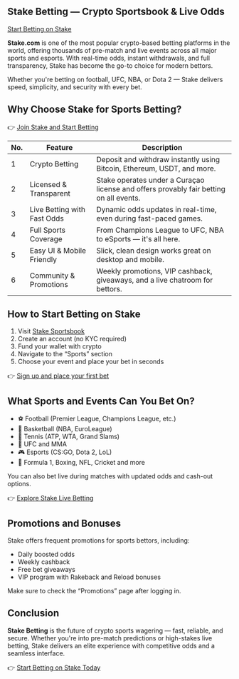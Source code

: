 ## Stake Betting — Crypto Sportsbook & Live Odds  
[Start Betting on Stake](https://stake1037.com/?c=Weif50Mw)

**Stake.com** is one of the most popular crypto-based betting platforms in the world, offering thousands of pre-match and live events across all major sports and esports. With real-time odds, instant withdrawals, and full transparency, Stake has become the go-to choice for modern bettors.

Whether you're betting on football, UFC, NBA, or Dota 2 — Stake delivers speed, simplicity, and security with every bet.

## Why Choose Stake for Sports Betting?

👉 [Join Stake and Start Betting](https://stake1037.com/?c=Weif50Mw)

| No. | Feature                      | Description                                                                                     |
|-----|------------------------------|-------------------------------------------------------------------------------------------------|
| 1   | Crypto Betting               | Deposit and withdraw instantly using Bitcoin, Ethereum, USDT, and more.                         |
| 2   | Licensed & Transparent       | Stake operates under a Curaçao license and offers provably fair betting on all events.          |
| 3   | Live Betting with Fast Odds  | Dynamic odds updates in real-time, even during fast-paced games.                                |
| 4   | Full Sports Coverage         | From Champions League to UFC, NBA to eSports — it's all here.                                   |
| 5   | Easy UI & Mobile Friendly    | Slick, clean design works great on desktop and mobile.                                          |
| 6   | Community & Promotions       | Weekly promotions, VIP cashback, giveaways, and a live chatroom for bettors.                    |

## How to Start Betting on Stake

1. Visit [Stake Sportsbook](https://stake1037.com/?c=Weif50Mw)  
2. Create an account (no KYC required)  
3. Fund your wallet with crypto  
4. Navigate to the “Sports” section  
5. Choose your event and place your bet in seconds  

👉 [Sign up and place your first bet](https://stake1037.com/?c=Weif50Mw)

## What Sports and Events Can You Bet On?

- ⚽ Football (Premier League, Champions League, etc.)  
- 🏀 Basketball (NBA, EuroLeague)  
- 🎾 Tennis (ATP, WTA, Grand Slams)  
- 🥊 UFC and MMA  
- 🎮 Esports (CS:GO, Dota 2, LoL)  
- 🏁 Formula 1, Boxing, NFL, Cricket and more

You can also bet live during matches with updated odds and cash-out options.

👉 [Explore Stake Live Betting](https://stake1037.com/?c=Weif50Mw)

## Promotions and Bonuses

Stake offers frequent promotions for sports bettors, including:

- Daily boosted odds  
- Weekly cashback  
- Free bet giveaways  
- VIP program with Rakeback and Reload bonuses  

Make sure to check the “Promotions” page after logging in.

## Conclusion

**Stake Betting** is the future of crypto sports wagering — fast, reliable, and secure. Whether you're into pre-match predictions or high-stakes live betting, Stake delivers an elite experience with competitive odds and a seamless interface.

👉 [Start Betting on Stake Today](https://stake1037.com/?c=Weif50Mw)
